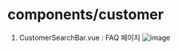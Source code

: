 # components/customer

1. CustomerSearchBar.vue : FAQ 페이지
   ![image](https://user-images.githubusercontent.com/78536273/118074350-a9f32180-b3e8-11eb-82e5-cd303a4d34f0.png)
